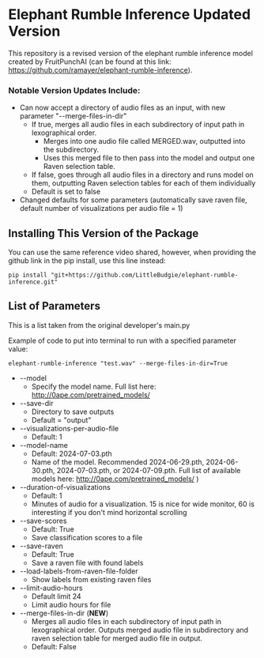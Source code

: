 # Elephant Rumble Inference Updated Version

This repository is a revised version of the elephant rumble inference model created by FruitPunchAI (can be found at this link: https://github.com/ramayer/elephant-rumble-inference). 

### Notable Version Updates Include:
* Can now accept a directory of audio files as an input, with new parameter "--merge-files-in-dir"
    * If true, merges all audio files in each subdirectory of input path in lexographical order.
         * Merges into one audio file called MERGED.wav, outputted into the subdirectory.
         * Uses this merged file to then pass into the model and output one Raven selection table.
    * If false, goes through all audio files in a directory and runs model on them, outputting Raven selection tables for each of them individually
    * Default is set to false
* Changed defaults for some parameters (automatically save raven file, default number of visualizations per audio file = 1)

## Installing This Version of the Package
You can use the same reference video shared, however, when providing the github link in the pip install, use this line instead:
```
pip install "git+https://github.com/LittleBudgie/elephant-rumble-inference.git"
```

## List of Parameters
This is a list taken from the original developer's main.py

Example of code to put into terminal to run with a specified parameter value: 
```
elephant-rumble-inference "test.wav" --merge-files-in-dir=True
```

* --model
    * Specify the model name. Full list here: http://0ape.com/pretrained_models/
* --save-dir
    * Directory to save outputs
    * Default = "output" 
* --visualizations-per-audio-file
    * Default: 1
* --model-name
    * Default: 2024-07-03.pth
    * Name of the model.  Recommended 2024-06-29.pth, 2024-06-30.pth, 2024-07-03.pth, or 2024-07-09.pth. Full list of available models here: http://0ape.com/pretrained_models/ )
* --duration-of-visualizations
    * Default: 1
    * Minutes of audio for a visualization. 15 is nice for wide monitor, 60 is interesting if you don't mind horizontal scrolling
* --save-scores
    * Default: True
    * Save classification scores to a file
* --save-raven
    * Default: True
    * Save a raven file with found labels
* --load-labels-from-raven-file-folder
    * Show labels from existing raven files
* --limit-audio-hours
    * Default limit 24
    * Limit audio hours for file
* --merge-files-in-dir (**NEW**)
    * Merges all audio files in each subdirectory of input path in lexographical order. Outputs merged audio file in subdirectory and raven selection table for merged audio file in output.
    * Default: False
